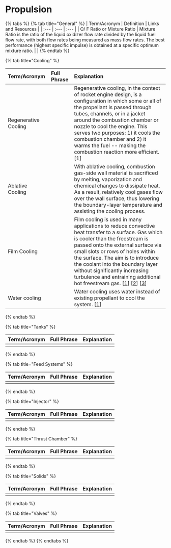 # Propulsion

{% tabs %}
{% tab title="General" %}
| Term/Acronym | Definition | Links and Resources |
| :--- | :--- | :--- |
| O/ F Ratio or Mixture Ratio | Mixture Ratio is the ratio of the liquid oxidizer flow rate divided by the liquid fuel flow rate, with both flow rates being measured as mass flow rates. The best performance \(highest specific impulse\) is obtained at a specific optimum mixture ratio. |  |
{% endtab %}

{% tab title="Cooling" %}


| Term/Acronym | Full Phrase | Explanation |
| :--- | :--- | :--- |
| Regenerative Cooling |  | Regenerative cooling, in the context of rocket engine design, is a configuration in which some or all of the propellant is passed through tubes, channels, or in a jacket around the combustion chamber or nozzle to cool the engine. This serves two purposes: 1\) it cools the combustion chamber and 2\) it warms the fuel -- making the combustion reaction more efficient. \[1\] |
| Ablative Cooling |  | With ablative cooling, combustion gas-side wall material is sacrificed by melting, vaporization and chemical changes to dissipate heat. As a result, relatively cool gases flow over the wall surface, thus lowering the boundary-layer temperature and assisting the cooling process. |
| Film Cooling |  | Film cooling is used in many applications to reduce convective heat transfer to a surface. Gas which is cooler than the freestream is passed onto the external surface via small slots or rows of holes within the surface. The aim is to introduce the coolant into the boundary layer without significantly increasing turbulence and entraining additional hot freestream gas. \[[1](https://apps.dtic.mil/sti/pdfs/ADA234288.pdf)\] \[[2](http://dept.me.umn.edu/labs/tcht/measurements/what.html)\] \[[3](http://thermopedia.com/content/759/)\] |
| Water cooling |  | Water cooling uses water instead of existing propellant to cool the system. \[[1](https://apps.dtic.mil/dtic/tr/fulltext/u2/486409.pdf)\] |
{% endtab %}

{% tab title="Tanks" %}


| Term/Acronym | Full Phrase | Explanation |
| :--- | :--- | :--- |
|  |  |  |
{% endtab %}

{% tab title="Feed Systems" %}


| Term/Acronym | Full Phrase | Explanation |
| :--- | :--- | :--- |
|  |  |  |
{% endtab %}

{% tab title="Injector" %}


| Term/Acronym | Full Phrase | Explanation |
| :--- | :--- | :--- |
|  |  |  |
{% endtab %}

{% tab title="Thrust Chamber" %}


| Term/Acronym | Full Phrase | Explanation |
| :--- | :--- | :--- |
|  |  |  |
{% endtab %}

{% tab title="Solids" %}


| Term/Acronym | Full Phrase | Explanation |
| :--- | :--- | :--- |
|  |  |  |
{% endtab %}

{% tab title="Valves" %}


| Term/Acronym | Full Phrase | Explanation |
| :--- | :--- | :--- |
|  |  |  |
{% endtab %}
{% endtabs %}



